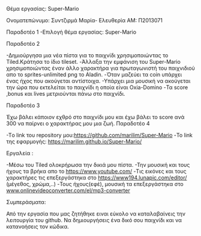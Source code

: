 Θέμα εργασίας: Super-Mario
  
 Ονοματεπώνυμο: Συντζιρμά Μαρία- Ελευθερία ΑΜ: Π2013071
 
 Παραδοτέο 1 -Επιλογή θέμα εργασίας: Super-Mario
 
 Παραδοτέο 2
 
 -Δημιούργησα μια νέα πίστα για το παιχνίδι χρησιμοποιώντας το Tiled.Κράτησα το ίδιο tileset. -Άλλαξα την εμφάνιση του Super-Mario χρησιμοποιώντας έναν άλλο χαρακτήρα για πρωταγωνιστή του παιχνιδιού απο το sprites-unlimited png το Aladin. -Όταν μαζεύει τα coin υπάρχει ένας ήχος που ακούγεται αντίστοιχα. -Υπάρχει μια μουσική να ακούγεται την ώρα που εκτελείται το παιχνίδι η οποία είναι Oxia-Domino -Τα score ,bonus και lives μετριούνται πάνω στο παιχνίδι.
 
 Παραδοτέο 3
 
 Έχω βάλει κάποιον εχθρό στο παιχνίδι μου και έχω βάλει το score ανά 300 να παίρνει ο χαρακτήρας μου μια ζωή. Παραδοτέο 4
 
 -Tο link του repository μου:https://github.com/marilim/Super-Mario -Το link της εφαρμογής: https://marilim.github.io/Super-Mario/
 
 Εργαλεία :
 
 -Μέσω του Tiled ολοκρήρωσα την δικιά μου πίστα. -Την μουσική και τους ήχους τα βρήκα απο το https://www.youtube.com/ -Τις εικόνες και τους χαρακτήρες τις επεξεργάστηκα στο https://www194.lunapic.com/editor/ (μέγεθος, χρώμα,..) -Τους ήχους(εφέ), μουσική τα επεξεργάστηκα στο www.onlinevideoconverter.com/el/mp3-converter
 
 Συμπεράσματα:

 Από την εργασία που μας ζητήθηκε ειναι εύκολο να καταλαβαίνεις την λειτουργία του github. Να δημιουργήσεις ένα δικό σου παιχνίδι και να κατανοήσεις τον κώδικα.
